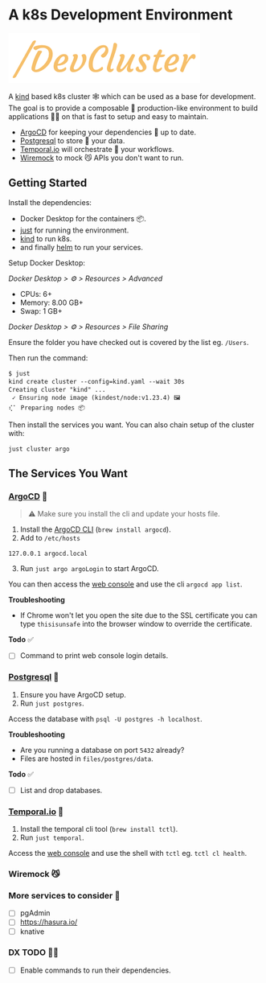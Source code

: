 # A k8s Development Environment

![k8sDevEnv](/assets/logo.png)

A [kind](https://helm.sh/) based k8s cluster 🕸️ which can be used as a base for
development. The goal is to provide a composable 🧩 production-like environment
to build applications 👩‍💻 on that is fast to setup and easy to maintain.

- [ArgoCD](https://argo-cd.readthedocs.io/en/stable/) for keeping your
  dependencies 🔄 up to date.
- [Postgresql](https://www.postgresql.org/) to store 💾 your data.
- [Temporal.io](https://temporal.io/) will orchestrate 🎻 your workflows.
- [Wiremock]() to mock 😼 APIs you don't want to run.

## Getting Started

Install the dependencies:

- Docker Desktop for the containers 📦.
- [just](https://github.com/casey/just) for running the environment.
- [kind](https://kind.sigs.k8s.io/docs/user/quick-start/) to run k8s.
- and finally [helm](https://helm.sh/) to run your services.

Setup Docker Desktop:

_Docker Desktop > ⚙️ > Resources > Advanced_

- CPUs: 6+
- Memory: 8.00 GB+
- Swap: 1 GB+

_Docker Desktop > ⚙️ > Resources > File Sharing_

Ensure the folder you have checked out is covered by the list eg. `/Users`.

Then run the command:

```
$ just
kind create cluster --config=kind.yaml --wait 30s
Creating cluster "kind" ...
 ✓ Ensuring node image (kindest/node:v1.23.4) 🖼
⢎⠁ Preparing nodes 📦
```

Then install the services you want. You can also chain setup of the cluster
with:

```
just cluster argo
```

## The Services You Want

### [ArgoCD](https://argo-cd.readthedocs.io/en/stable/) 🔄

> ⚠️ Make sure you install the cli and update your hosts file.

1. Install the
   [ArgoCD CLI](https://argo-cd.readthedocs.io/en/stable/getting_started/#2-download-argo-cd-cli)
   (`brew install argocd`).
2. Add to `/etc/hosts`

```
127.0.0.1 argocd.local
```

3. Run `just argo argoLogin` to start ArgoCD.

You can then access the [web console](argocd.local) and use the cli
`argocd app list`.

**Troubleshooting**

- If Chrome won't let you open the site due to the SSL certificate you can type
  `thisisunsafe` into the browser window to override the certificate.

**Todo** ✅

- [ ] Command to print web console login details.

### [Postgresql](https://www.postgresql.org/) 💾

1. Ensure you have ArgoCD setup.
2. Run `just postgres`.

Access the database with `psql -U postgres -h localhost`.

**Troubleshooting**

- Are you running a database on port `5432` already?
- Files are hosted in `files/postgres/data`.

**Todo** ✅

- [ ] List and drop databases.

### [Temporal.io](http://temporal.io) 🎻

1. Install the temporal cli tool (`brew install tctl`).
2. Run `just temporal`.

Access the [web console](http://localhost:8088/) and use the shell with `tctl`
eg. `tctl cl health`.

### Wiremock 😼

### More services to consider 🤔

- [ ] pgAdmin
- [ ] https://hasura.io/
- [ ] knative

### DX TODO 👩‍💻

- [ ] Enable commands to run their dependencies.
